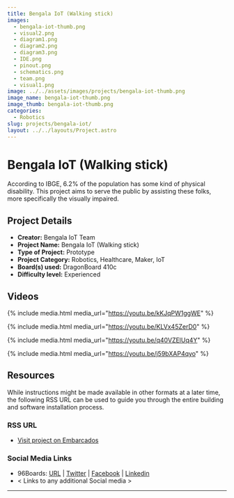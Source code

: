 ```yaml
---
title: Bengala IoT (Walking stick)
images:
  - bengala-iot-thumb.png
  - visual2.png
  - diagram1.png
  - diagram2.png
  - diagram3.png
  - IDE.png
  - pinout.png
  - schematics.png
  - team.png
  - visual1.png
image: ../../assets/images/projects/bengala-iot-thumb.png
image_name: bengala-iot-thumb.png
image_thumb: bengala-iot-thumb.png
categories:
  - Robotics
slug: projects/bengala-iot/
layout: ../../layouts/Project.astro
---
```

# Bengala IoT (Walking stick)

According to IBGE, 6.2% of the population has some kind of physical disability. This project aims to serve the public by assisting these folks, more specifically the visually impaired.

## Project Details

- **Creator:** Bengala IoT Team
- **Project Name:** Bengala IoT (Walking stick)
- **Type of Project:** Prototype
- **Project Category:** Robotics, Healthcare, Maker, IoT
- **Board(s) used:** DragonBoard 410c
- **Difficulty level:** Experienced

## Videos

{% include media.html media_url="https://youtu.be/kKJqPW1ggWE" %}

{% include media.html media_url="https://youtu.be/KLVx45ZerD0" %}

{% include media.html media_url="https://youtu.be/q40VZElUq4Y" %}

{% include media.html media_url="https://youtu.be/j59bXAP4qyo" %}

## Resources

While instructions might be made available in other formats at a later time, the following RSS URL can be used to guide you through the entire building and software installation process.

### RSS URL

- [Visit project on Embarcados](https://contest.embarcados.com.br/projetos/bengala-iot/)

### Social Media Links

- 96Boards: [URL](https://www.96boards.org/) | [Twitter](https://twitter.com/96boards) | [Facebook](https://www.facebook.com/96Boards) | [Linkedin](https://www.linkedin.com/company/{{site.linkedin_username}}/)
- < Links to any additional Social media >

***
